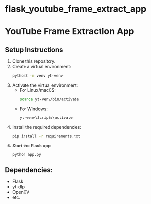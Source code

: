 # flask_youtube_frame_extract_app

# YouTube Frame Extraction App

## Setup Instructions

1. Clone this repository.
2. Create a virtual environment:
    ```bash
    python3 -m venv yt-venv
    ```
3. Activate the virtual environment:
    - For Linux/macOS:
        ```bash
        source yt-venv/bin/activate
        ```
    - For Windows:
        ```bash
        yt-venv\Scripts\activate
        ```
4. Install the required dependencies:
    ```bash
    pip install -r requirements.txt
    ```
5. Start the Flask app:
    ```bash
    python app.py
    ```

## Dependencies:
- Flask
- yt-dlp
- OpenCV
- etc.
